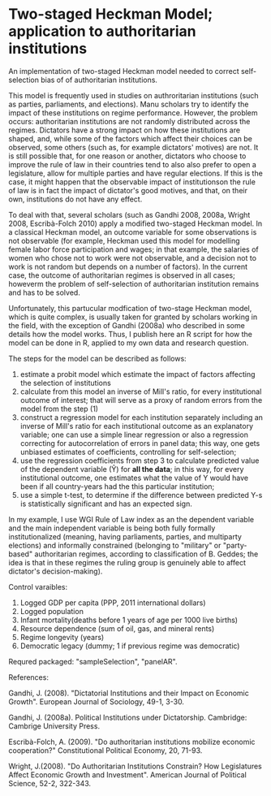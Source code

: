 # Two-staged Heckman Model; application to authoritarian institutions
An implementation of two-staged Heckman model needed to correct self-selection bias of of authoritarian institutions.

This model is frequently used in studies on authroritarian institutions (such as parties, parliaments, and elections). Manu scholars try to identify the impact of these institutions on regime performance. However, the problem occurs: authoritarian institutions are not randomly distributed across the regimes. Dictators have a strong impact on how these institutions are shaped, and, while some of the factors which affect their choices can be observed, some others (such as, for example dictators' motives) are not. It is still possible that, for one reason or another, dictators who choose to improve the rule of law in their countries tend to also also prefer to open a legislature, allow for multiple parties and have regular elections. If this is the case, it might happen that the observable impact of institutionson the rule of law is in fact the impact of dictator's good motives, and that, on their own, institutions do not have any effect.

To deal with that, several scholars (such as Gandhi 2008, 2008a, Wright 2008, Escribà-Folch 2010) apply a modified two-staged Heckman model. In a classical Heckman model, an outcome variable for some observations is not observable (for example, Heckman used this model for modelling female labor force participation and wages; in that example, the salaries of women who chose not to work were not observable, and a decision not to work is not random but depends on a number of factors). In the current case, the outcome of authoritarian regimes is observed in all cases; howeverm the problem of self-selection of authoritarian institution remains and has to be solved.

Unfortunately, this partucular modfication of two-stage Heckman model, which is quite complex, is usually taken for granted by scholars working in the field, with the exception of Gandhi (2008a) who described in some details how the model works. Thus, I publish here an R script for how the model can be done in R, applied to my own data and research question.

The steps for the model can be described as follows:

1) estimate a probit model which estimate the impact of factors  affecting the selection of institutions
2) calculate from this model an inverse of Mill's ratio, for every institutional outcome of interest; that will serve as a proxy of random errors from the model from the step (1)
3) construct a regression model for each institution separately including an
    inverse of Mill's ratio for each institutional outcome as an explanatory variable; one can use a
    simple linear regression or also a regression correcting for
    autocorrelation of errors in panel data; this way, one gets unbiased estimates of
    coefficients, controlling for self-selection;
4) use the regression coefficients from step
    3 to calculate predicted value of the dependent variable (Ŷ) for
    **all the data**; in this way, for every institutional outcome, one estimates what the value of Y would
    have been if all country-years had the this particular institution;
5) use a simple t-test, to determine if the difference between predicted Y-s is statistically significant and
    has an expected sign.

In my example, I use WGI Rule of Law index as an the dependent variable and the main independent variable is being both fully formally institutionalized (meaning, having parliaments, parties, and multiparty elections) and informally constrained (belonging to "military" or "party-based" authoritarian regimes, according to classification of B. Geddes; the idea is that in these regimes the ruling group is genuinely able to affect dictator's decision-making).

Control varaibles:
1) Logged GDP per capita (PPP, 2011 international dollars)
2) Logged population
3) Infant mortality(deaths before 1 years of age per 1000 live births)
4) Resource dependence (sum of oil, gas, and mineral rents)
5) Regime longevity (years)
6) Democratic legacy (dummy; 1 if previous regime was democratic)

Requred packaged: "sampleSelection", "panelAR". 

References:

Gandhi, J. (2008). "Dictatorial Institutions and their Impact on Economic Growth". European Journal of Sociology,
49-1, 3-30.

Gandhi, J. (2008a). Political Institutions under Dictatorship. Cambridge: Cambrige University Press.

Escribà-Folch, A. (2009). "Do authoritarian institutions mobilize economic
cooperation?" Constitutional Political Economy, 20, 71-93.

Wright, J.(2008). "Do Authoritarian Institutions Constrain? How Legislatures Affect Economic Growth and Investment".
American Journal of Political Science, 52-2, 322-343.


